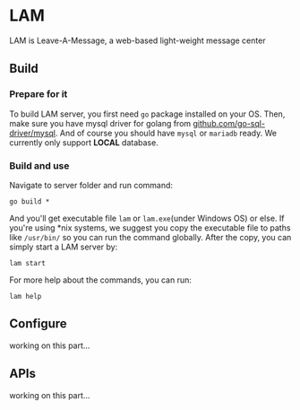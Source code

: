 # LAM
LAM is Leave-A-Message, a web-based light-weight message center

## Build
### Prepare for it
To build LAM server, you first need ```go``` package installed on your OS. Then, make sure you have mysql driver for golang from [github.com/go-sql-driver/mysql](https://github.com/go-sql-driver/mysql). And of course you should have ```mysql``` or ```mariadb``` ready. We currently only support **LOCAL** database.

### Build and use
Navigate to server folder and run command:
```
go build *
```
And you'll get executable file ```lam``` or ```lam.exe```(under Windows OS) or else. If you're using *nix systems, we suggest you copy the executable file to paths like ```/usr/bin/``` so you can run the command globally. After the copy, you can simply start a LAM server by:
```
lam start
```
For more help about the commands, you can run:
```
lam help
```

## Configure
working on this part...

## APIs
working on this part...

